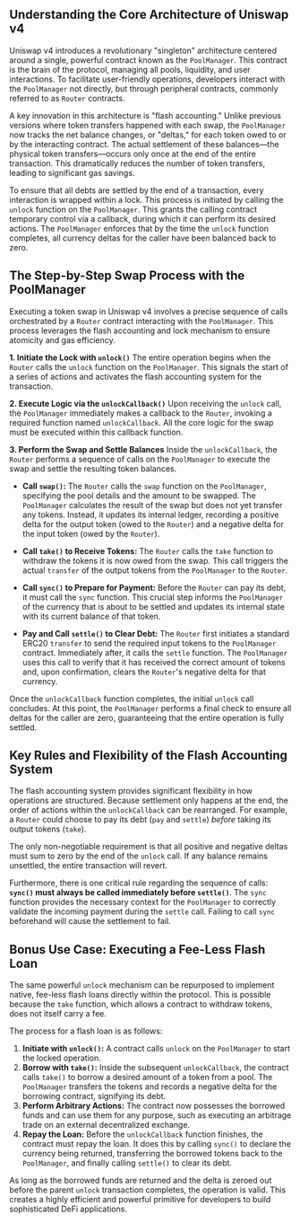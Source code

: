 ## Understanding the Core Architecture of Uniswap v4

Uniswap v4 introduces a revolutionary "singleton" architecture centered around a single, powerful contract known as the `PoolManager`. This contract is the brain of the protocol, managing all pools, liquidity, and user interactions. To facilitate user-friendly operations, developers interact with the `PoolManager` not directly, but through peripheral contracts, commonly referred to as `Router` contracts.

A key innovation in this architecture is "flash accounting." Unlike previous versions where token transfers happened with each swap, the `PoolManager` now tracks the net balance changes, or "deltas," for each token owed to or by the interacting contract. The actual settlement of these balances—the physical token transfers—occurs only once at the end of the entire transaction. This dramatically reduces the number of token transfers, leading to significant gas savings.

To ensure that all debts are settled by the end of a transaction, every interaction is wrapped within a lock. This process is initiated by calling the `unlock` function on the `PoolManager`. This grants the calling contract temporary control via a callback, during which it can perform its desired actions. The `PoolManager` enforces that by the time the `unlock` function completes, all currency deltas for the caller have been balanced back to zero.

## The Step-by-Step Swap Process with the PoolManager

Executing a token swap in Uniswap v4 involves a precise sequence of calls orchestrated by a `Router` contract interacting with the `PoolManager`. This process leverages the flash accounting and lock mechanism to ensure atomicity and gas efficiency.

**1. Initiate the Lock with `unlock()`**
The entire operation begins when the `Router` calls the `unlock` function on the `PoolManager`. This signals the start of a series of actions and activates the flash accounting system for the transaction.

**2. Execute Logic via the `unlockCallback()`**
Upon receiving the `unlock` call, the `PoolManager` immediately makes a callback to the `Router`, invoking a required function named `unlockCallback`. All the core logic for the swap must be executed within this callback function.

**3. Perform the Swap and Settle Balances**
Inside the `unlockCallback`, the `Router` performs a sequence of calls on the `PoolManager` to execute the swap and settle the resulting token balances.

*   **Call `swap()`:** The `Router` calls the `swap` function on the `PoolManager`, specifying the pool details and the amount to be swapped. The `PoolManager` calculates the result of the swap but does not yet transfer any tokens. Instead, it updates its internal ledger, recording a positive delta for the output token (owed to the `Router`) and a negative delta for the input token (owed by the `Router`).

*   **Call `take()` to Receive Tokens:** The `Router` calls the `take` function to withdraw the tokens it is now owed from the swap. This call triggers the actual `transfer` of the output tokens from the `PoolManager` to the `Router`.

*   **Call `sync()` to Prepare for Payment:** Before the `Router` can pay its debt, it must call the `sync` function. This crucial step informs the `PoolManager` of the currency that is about to be settled and updates its internal state with its current balance of that token.

*   **Pay and Call `settle()` to Clear Debt:** The `Router` first initiates a standard ERC20 `transfer` to send the required input tokens to the `PoolManager` contract. Immediately after, it calls the `settle` function. The `PoolManager` uses this call to verify that it has received the correct amount of tokens and, upon confirmation, clears the `Router`'s negative delta for that currency.

Once the `unlockCallback` function completes, the initial `unlock` call concludes. At this point, the `PoolManager` performs a final check to ensure all deltas for the caller are zero, guaranteeing that the entire operation is fully settled.

## Key Rules and Flexibility of the Flash Accounting System

The flash accounting system provides significant flexibility in how operations are structured. Because settlement only happens at the end, the order of actions within the `unlockCallback` can be rearranged. For example, a `Router` could choose to pay its debt (`pay` and `settle`) *before* taking its output tokens (`take`).

The only non-negotiable requirement is that all positive and negative deltas must sum to zero by the end of the `unlock` call. If any balance remains unsettled, the entire transaction will revert.

Furthermore, there is one critical rule regarding the sequence of calls: **`sync()` must always be called immediately before `settle()`**. The `sync` function provides the necessary context for the `PoolManager` to correctly validate the incoming payment during the `settle` call. Failing to call `sync` beforehand will cause the settlement to fail.

## Bonus Use Case: Executing a Fee-Less Flash Loan

The same powerful `unlock` mechanism can be repurposed to implement native, fee-less flash loans directly within the protocol. This is possible because the `take` function, which allows a contract to withdraw tokens, does not itself carry a fee.

The process for a flash loan is as follows:

1.  **Initiate with `unlock()`:** A contract calls `unlock` on the `PoolManager` to start the locked operation.
2.  **Borrow with `take()`:** Inside the subsequent `unlockCallback`, the contract calls `take()` to borrow a desired amount of a token from a pool. The `PoolManager` transfers the tokens and records a negative delta for the borrowing contract, signifying its debt.
3.  **Perform Arbitrary Actions:** The contract now possesses the borrowed funds and can use them for any purpose, such as executing an arbitrage trade on an external decentralized exchange.
4.  **Repay the Loan:** Before the `unlockCallback` function finishes, the contract must repay the loan. It does this by calling `sync()` to declare the currency being returned, transferring the borrowed tokens back to the `PoolManager`, and finally calling `settle()` to clear its debt.

As long as the borrowed funds are returned and the delta is zeroed out before the parent `unlock` transaction completes, the operation is valid. This creates a highly efficient and powerful primitive for developers to build sophisticated DeFi applications.